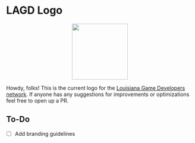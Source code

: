 # LAGD Logo

<p align="center">
  <img src="https://raw.githubusercontent.com/LouisianaGameDevelopers/lagd-logo/master/samples/lagd-logo.png" width="150" height="150">
</p>

Howdy, folks! This is the current logo for the [Louisiana Game Developers network](https://lagd.network/).
If anyone has any suggestions for improvements or optimizations feel free to open up a PR.

## To-Do
- [ ] Add branding guidelines
